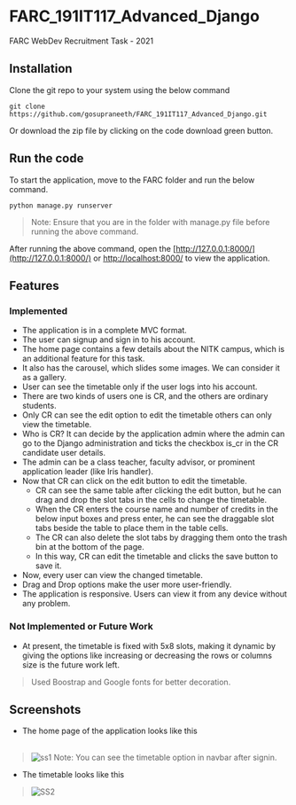 # FARC_191IT117_Advanced_Django
FARC WebDev Recruitment Task - 2021

## Installation 
Clone the git repo to your system using the below command
````
git clone https://github.com/gosupraneeth/FARC_191IT117_Advanced_Django.git
````
Or download the zip file by clicking on the code download green button.

## Run the code
To start the application, move to the FARC folder and run the below command.
````
python manage.py runserver
````
>Note: Ensure that you are in the folder with manage.py file before running the above command.

After running the above command, open the [http://127.0.0.1:8000/](http://127.0.0.1:8000/) or [http://localhost:8000/](http://localhost:8000/) to view the application.

## Features
### Implemented
- The application is in a complete MVC format.
- The user can signup and sign in to his account.
- The home page contains a few details about the NITK campus, which is an additional feature for this task.
- It also has the carousel, which slides some images. We can consider it as a gallery.
- User can see the timetable only if the user logs into his account.
- There are two kinds of users one is CR, and the others are ordinary students.
- Only CR can see the edit option to edit the timetable others can only view the timetable.
- Who is CR? It can decide by the application admin where the admin can go to the Django administration and ticks the checkbox is_cr in the CR candidate user details.
- The admin can be a class teacher, faculty advisor, or prominent application leader (like Iris handler).
- Now that CR can click on the edit button to edit the timetable.
  - CR can see the same table after clicking the edit button, but he can drag and drop the slot tabs in the cells to change the timetable.
  - When the CR enters the course name and number of credits in the below input boxes and press enter, he can see the draggable slot tabs beside the table to place them in the table cells.
  - The CR can also delete the slot tabs by dragging them onto the trash bin at the bottom of the page.
  - In this way, CR can edit the timetable and clicks the save button to save it.
- Now, every user can view the changed timetable.
- Drag and Drop options make the user more user-friendly.
- The application is responsive. Users can view it from any device without any problem.

### Not Implemented or Future Work
- At present, the timetable is fixed with 5x8 slots, making it dynamic by giving the options like increasing or decreasing the rows or columns size is the future work left.

>Used Boostrap and Google fonts for better decoration.

## Screenshots
- The home page of the application looks like this<br/><br/>
>![ss1](https://user-images.githubusercontent.com/59569250/121029897-9e680000-c7c6-11eb-9ce1-c1ca4d97edba.png)
>Note: You can see the timetable option in navbar after signin.

- The timetable looks like this
>![SS2](https://user-images.githubusercontent.com/59569250/121030892-83e25680-c7c7-11eb-8e23-d23aae2521a2.png)


